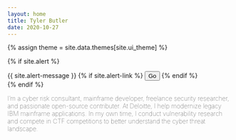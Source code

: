 ```yaml
---
layout: home
title: Tyler Butler
date: 2020-10-27
---
```


{% assign theme = site.data.themes[site.ui_theme] %}

<!-- Optional Alert -->
{% if site.alert %}
<div class="alert alert-warning animate__animated animate__bounceInUp animate__delay-2s" role="alert">
    {{ site.alert-message }} 
    {% if site.alert-link %}
    <button class="btn btn-dark btn-sm" href="{{site.alert-link}}">Go</button>
    {% endif %}
</div>
{% endif %}

<p style="font-family:{{ theme.title-font }};font-weight:100;color:{{ theme.nav-text}};">
I’m a cyber risk consultant, mainframe developer, freelance security researcher, and passionate open-source contributer. At Deloitte, I help modernize legacy IBM mainframe applications. In my own time, I conduct vulnerability research and compete in CTF competitions to better understand the cyber threat landscape.
</p>

